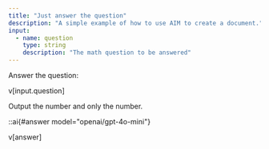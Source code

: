 ```yaml
---
title: "Just answer the question"
description: "A simple example of how to use AIM to create a document."
input:
  - name: question
    type: string
    description: "The math question to be answered"
---
```


<!-- 

Here we get a model to answer wordy maths questions by just outputting the answer. The results aren't good!

**Try these questions**

1.  There are 15 trees in the grove. Grove workers will plant trees in the grove today. After they are done, there will be 21 trees. How many trees will the grove workers plant today?
    
2.  From March to August, Sam made $460 doing 23 hours of yard work. However, from September to February, Sam was only able to work for 8 hours. If Sam is saving up to buy a video game console that costs $600 and has already spent $340 to fix his car, how many more hours does he need to work before he can buy the video game console?
    
3.  There were nine computers in the server room. Five more computers were installed each day, from Monday to Thursday. How many computers are in the server room at the end of the week?
    
4.  The flowers cost $9, the clay pot costs $20 more than the flower, and the bag of soil costs $2 less than the flower. How much does it cost to plant the flowers?
    
5.  Of the 90 people on William's bus, 3/5 were Dutch. Of the 1/2 of the Dutch who were also American, 1/3 got window seats. What's the number of Dutch Americans who sat at the windows?
    

**Correct answers**

1.  6
    
2.  16
    
3.  29
    
4.  45
    
5.  9 

-->

Answer the question: 

v[input.question]

Output the number and only the number.

::ai{#answer model="openai/gpt-4o-mini"}

v[answer]